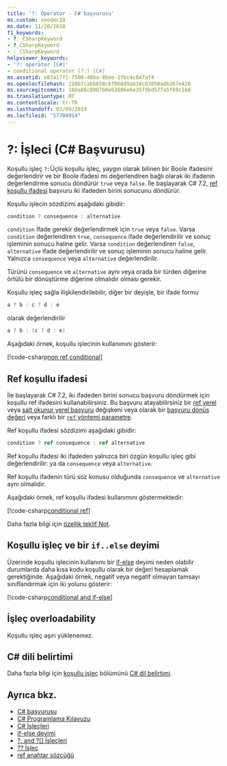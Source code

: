 ```yaml
---
title: '?: Operator - C# başvurusu'
ms.custom: seodec18
ms.date: 11/20/2018
f1_keywords:
- ?:_CSharpKeyword
- ?_CSharpKeyword
- :_CSharpKeyword
helpviewer_keywords:
- '?: operator [C#]'
- conditional operator (?:) [C#]
ms.assetid: e83a17f1-7500-48ba-8bee-2fbc4c847af4
ms.openlocfilehash: 210b7cabb658c6f068d9ab34c83050ad6267e426
ms.sourcegitcommit: 160a88c8087b0e63606e6e35f9bd57fa5f69c168
ms.translationtype: MT
ms.contentlocale: tr-TR
ms.lasthandoff: 03/09/2019
ms.locfileid: "57704914"
---
```

# <a name="-operator-c-reference"></a>?: İşleci (C# Başvurusu)

Koşullu işleç `?:`Üçlü koşullu işleç, yaygın olarak bilinen bir Boole ifadesini değerlendirir ve bir Boole ifadesi mi değerlendiren bağlı olarak iki ifadenin değerlendirme sonucu döndürür `true` veya `false`. İle başlayarak C# 7.2, [ref koşullu ifadesi](#conditional-ref-expression) başvuru iki ifadeden birini sonucunu döndürür.

Koşullu işlecin sözdizimi aşağıdaki gibidir:

```csharp
condition ? consequence : alternative
```

`condition` İfade gerekir değerlendirmek için `true` veya `false`. Varsa `condition` değerlendiren `true`, `consequence` ifade değerlendirilir ve sonuç işleminin sonucu haline gelir. Varsa `condition` değerlendiren `false`, `alternative` ifade değerlendirilir ve sonuç işleminin sonucu haline gelir. Yalnızca `consequence` veya `alternative` değerlendirilir.

Türünü `consequence` ve `alternative` aynı veya orada bir türden diğerine örtülü bir dönüştürme diğerine olmalıdır olması gerekir.

Koşullu işleç sağla ilişkilendirilebilir, diğer bir deyişle, bir ifade formu

```csharp
a ? b : c ? d : e
```

olarak değerlendirilir

```csharp
a ? b : (c ? d : e)
```

Aşağıdaki örnek, koşullu işlecinin kullanımını gösterir:

[!code-csharp[non ref conditional](~/samples/snippets/csharp/language-reference/operators/ConditionalExamples.cs#ConditionalValue)]

## <a name="conditional-ref-expression"></a>Ref koşullu ifadesi

İle başlayarak C# 7.2, iki ifadeden birini sonucu başvuru döndürmek için koşullu ref ifadesini kullanabilirsiniz. Bu başvuru atayabilirsiniz bir [ref yerel](../keywords/ref.md#ref-locals) veya [salt okunur yerel başvuru](../keywords/ref.md#ref-readonly-locals) değişkeni veya olarak bir [başvuru dönüş değeri](../keywords/ref.md#reference-return-values) veya farklı bir [ `ref` yöntemi parametre](../keywords/ref.md#passing-an-argument-by-reference).

Ref koşullu ifadesi sözdizimi aşağıdaki gibidir:

```csharp
condition ? ref consequence : ref alternative
```

Ref koşullu ifadesi iki ifadeden yalnızca biri özgün koşullu işleç gibi değerlendirilir: ya da `consequence` veya `alternative`.

Ref koşullu ifadenin türü söz konusu olduğunda `consequence` ve `alternative` aynı olmalıdır.

Aşağıdaki örnek, ref koşullu ifadesi kullanımını göstermektedir:

[!code-csharp[conditional ref](~/samples/snippets/csharp/language-reference/operators/ConditionalExamples.cs#ConditionalRef)]

Daha fazla bilgi için [özellik teklif Not](../../../../_csharplang/proposals/csharp-7.2/conditional-ref.md).

## <a name="conditional-operator-and-an-ifelse-statement"></a>Koşullu işleç ve bir `if..else` deyimi

Üzerinde koşullu işlecinin kullanımı bir [if-else](../keywords/if-else.md) deyimi neden olabilir durumlarda daha kısa kodu koşullu olarak bir değeri hesaplamak gerektiğinde. Aşağıdaki örnek, negatif veya negatif olmayan tamsayı sınıflandırmak için iki yolunu gösterir:

[!code-csharp[conditional and if-else](~/samples/snippets/csharp/language-reference/operators/ConditionalExamples.cs#CompareWithIf)]

## <a name="operator-overloadability"></a>İşleç overloadability

Koşullu işleç aşırı yüklenemez.

## <a name="c-language-specification"></a>C# dili belirtimi

Daha fazla bilgi için [koşullu işleç](~/_csharplang/spec/expressions.md#conditional-operator) bölümünü [ C# dil belirtimi](../language-specification/index.md).

## <a name="see-also"></a>Ayrıca bkz.

- [C# başvurusu](../index.md)
- [C# Programlama Kılavuzu](../../programming-guide/index.md)
- [C# İşleçleri](index.md)
- [if-else deyimi](../keywords/if-else.md)
- [?. and ?[] İşleçleri](null-conditional-operators.md)
- [?? İşleç](null-coalescing-operator.md)
- [ref anahtar sözcüğü](../keywords/ref.md)
